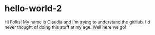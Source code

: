 # hello-world-2

Hi Folks!
My name is Claudia and I'm trying to understand the gitHub. 
I'd never thought of doing this stuff at my age. Well here we go!


